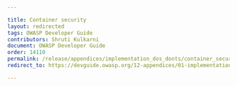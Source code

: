 ```yaml
---

title: Container security
layout: redirected
tags: OWASP Developer Guide
contributors: Shruti Kulkarni
document: OWASP Developer Guide
order: 14110
permalink: /release/appendices/implementation_dos_donts/container_security/
redirect_to: https://devguide.owasp.org/12-appendices/01-implementation-dos-donts/01-container-security/

---
```

